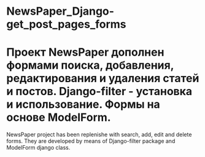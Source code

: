   # NewsPaper_Django-get_post_pages_forms  

Проект NewsPaper дополнен формами поиска, добавления, редактирования и удаления статей и постов.
Django-filter - установка и использование. Формы на основе ModelForm.
===============================================================================================
  NewsPaper project has been replenishe with search, add, edit and delete forms. They are developed 
  by means of Django-filter package and ModelForm django class.
